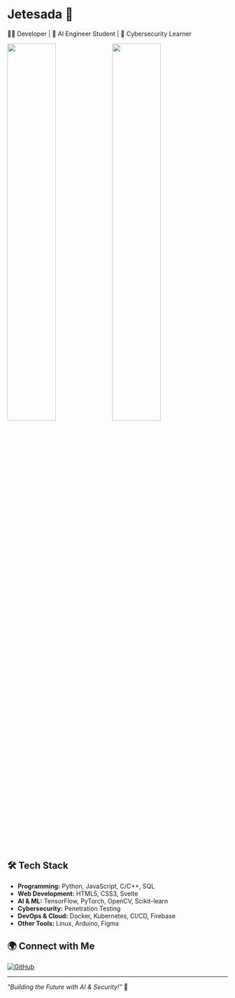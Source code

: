 # Jetesada 🚀  
👨‍💻 Developer | 🤖 AI Engineer Student | 🔐 Cybersecurity Learner  

<img align="left" width="47%" src="https://github-readme-stats.vercel.app/api?username=apolloS125&show_icons=true&theme=tokyonight"/>

<img align="left" width="47%" src="https://github-readme-stats.vercel.app/api/top-langs/?username=apolloS125&layout=compact&theme=tokyonight"/>

<br clear="both">

## 🛠 Tech Stack  
- **Programming:** Python, JavaScript, C/C++, SQL  
- **Web Development:** HTML5, CSS3, Svelte  
- **AI & ML:** TensorFlow, PyTorch, OpenCV, Scikit-learn  
- **Cybersecurity:** Penetration Testing  
- **DevOps & Cloud:** Docker, Kubernetes, CI/CD, Firebase  
- **Other Tools:** Linux, Arduino, Figma  

## 🌍 Connect with Me  
[![GitHub](https://img.shields.io/badge/GitHub-%2312100E.svg?style=flat&logo=github&logoColor=white)](https://github.com/apolloS125)  

---
*"Building the Future with AI & Security!"* 🚀  
